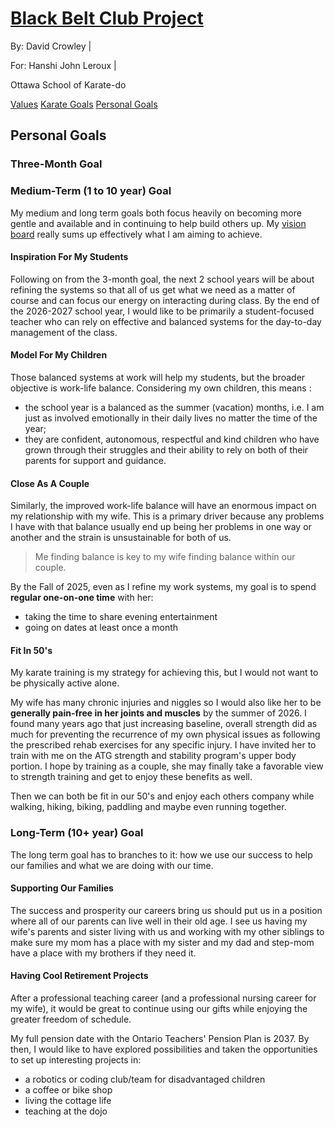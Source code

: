 <link rel="stylesheet" href="bbc-style.css">

<div class="bbc-title" markdown='1'>

# [Black Belt Club Project](landing.md)

<div class="bbc-meta" markdown='1'>

By: David Crowley \|

For: Hanshi John Leroux \|

Ottawa School of Karate-do

</div>

<div class="bbc-menu">

<a href="/pages/bbc/values.html">Values</a>
<a href="/pages/bbc/karate.html">Karate Goals</a>
<a class="active" href="/pages/bbc/personal.html">Personal Goals</a>

</div>

</div>

<h2 id="bbc-personal">Personal Goals</h2>

<div class="tile-box bbc-content">

<div markdown='1'>

### Three-Month Goal

</div>



<div markdown='1'>

### Medium-Term (1 to 10 year) Goal

My medium and long term goals both focus heavily on becoming more gentle and available and in continuing to help build others up. My [vision board](./values.md#vision-board-2024) really sums up effectively what I am aiming to achieve.

#### Inspiration For My Students

Following on from the 3-month goal, the next 2 school years will be about refining the systems so that all of us get what we need as a matter of course and can focus our energy on interacting during class. By the end of the 2026-2027 school year, I would like to be primarily a student-focused teacher who can rely on effective and balanced systems for the day-to-day management of the class.

#### Model For My Children

Those balanced systems at work will help my students, but the broader objective is work-life balance. Considering my own children, this means :

- the school year is a balanced as the summer (vacation) months, i.e. I am just as involved emotionally in their daily lives no matter the time of the year;
- they are confident, autonomous, respectful and kind children who have grown through their struggles and their ability to rely on both of their parents for support and guidance.

#### Close As A Couple

Similarly, the improved work-life balance will have an enormous impact on my relationship with my wife. This is a primary driver because any problems I have with that balance usually end up being her problems in one way or another and the strain is unsustainable for both of us.

> Me finding balance is key to my wife finding balance within our couple.

By the Fall of 2025, even as I refine my work systems, my goal is to spend **regular one-on-one time** with her:

- taking the time to share evening entertainment
- going on dates at least once a month

#### Fit In 50's

My karate training is my strategy for achieving this, but I would not want to be physically active alone.

My wife has many chronic injuries and niggles so I would also like her to be **generally pain-free in her joints and muscles** by the summer of 2026. I found many years ago that just increasing baseline, overall strength did as much for preventing the recurrence of my own physical issues as following the prescribed rehab exercises for any specific injury. I have invited her to train with me on the ATG strength and stability program's upper body portion. I hope by training as a couple, she may finally take a favorable view to strength training and get to enjoy these benefits as well. 

Then we can both be fit in our 50's and enjoy each others company while walking, hiking, biking, paddling and maybe even running together.

</div>


<div markdown='1'>

### Long-Term (10+ year) Goal

The long term goal has to branches to it: how we use our success to help our families and what we are doing with our time.

#### Supporting Our Families

The success and prosperity our careers bring us should put us in a position where all of our parents can live well in their old age. I see us having my wife's parents and sister living with us and working with my other siblings to make sure my mom has a place with my sister and my dad and step-mom have a place with my brothers if they need it.

#### Having Cool Retirement Projects

After a professional teaching career (and a professional nursing career for my wife), it would be great to continue using our gifts while enjoying the greater freedom of schedule.

My full pension date with the Ontario Teachers' Pension Plan is 2037. By then, I would like to have explored possibilities and taken the opportunities to set up interesting projects in:

- a robotics or coding club/team for disadvantaged children
- a coffee or bike shop
- living the cottage life
- teaching at the dojo

</div>


</div>